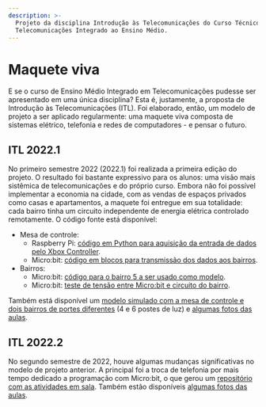 ```yaml
---
description: >-
  Projeto da disciplina Introdução às Telecomunicações do Curso Técnico de
  Telecomunicações Integrado ao Ensino Médio.
---
```


# Maquete viva

E se o curso de Ensino Médio Integrado em Telecomunicações pudesse ser apresentado em uma única disciplina? Esta é, justamente, a proposta de Introdução às Telecomunicações (ITL). Foi elaborado, então, um modelo de projeto a ser aplicado regularmente: uma maquete viva composta de sistemas elétrico, telefonia e redes de computadores - e pensar o futuro.&#x20;

## ITL 2022.1

No primeiro semestre 2022 (2022.1) foi realizada a primeira edição do projeto. O resultado foi bastante expressivo para os alunos: uma visão mais sistêmica de telecomunicações e do próprio curso. Embora não foi possível implementar a economia na cidade, com as vendas de espaços privados como casas e apartamentos, a maquete foi entregue em sua totalidade: cada bairro tinha um circuito independente de energia elétrica controlado remotamente. O código fonte está disponível:

* Mesa de controle:
  * Raspberry Pi: [código em Python para aquisição da entrada de dados pelo Xbox Controller](https://github.com/boidacarapreta/itl20221).
  * Micro:bit: [código em blocos para transmissão dos dados aos bairros](https://boidacarapreta.github.io/itl20221-mesa-de-controle/).
* Bairros:
  * Micro:bit: [código para o bairro 5 a ser usado como modelo](https://boidacarapreta.github.io/itl20221-bairro-5/).
  * Micro:bit: [teste de tensão entre Micro:bit e circuito do bairro](https://boidacarapreta.github.io/itl20221-teste-de-tensao/).

Também está disponível um [modelo simulado com a mesa de controle e dois bairros de portes diferentes](https://www.tinkercad.com/things/l8LGc3b3HMY?sharecode=zevMMf\_lV\_8XAn8LCEJzz\_A8g1mEmMNsX24cGnyaRso) (4 e 6 postes de luz) e [algumas fotos das aulas](https://www.instagram.com/maquete\_ifsc2022/).

## ITL 2022.2

No segundo semestre de 2022, houve algumas mudanças significativas no modelo de projeto anterior. A principal foi a troca de telefonia por mais tempo dedicado a programação com Micro:bit, o que gerou um [repositório com as atividades em sala](https://github.com/boidacarapreta/itl20222/tree/aulas). Também estão disponíveis [algumas fotos das aulas](https://www.instagram.com/maquetedetele/).

